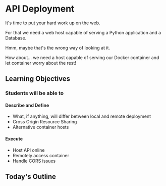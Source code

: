 # API Deployment

It's time to put your hard work up on the web.

For that we need a web host capable of serving a Python application and a Database.

Hmm, maybe that's the wrong way of looking at it.

How about... we need a host capable of serving our Docker container and let container worry about the rest!

## Learning Objectives

### Students will be able to

#### Describe and Define

- What, if anything, will differ between local and remote deployment
- Cross Origin Resource Sharing
- Alternative container hosts

#### Execute

- Host API online
- Remotely access container
- Handle CORS issues

## Today's Outline

<!-- To Be Completed By Instructor -->
